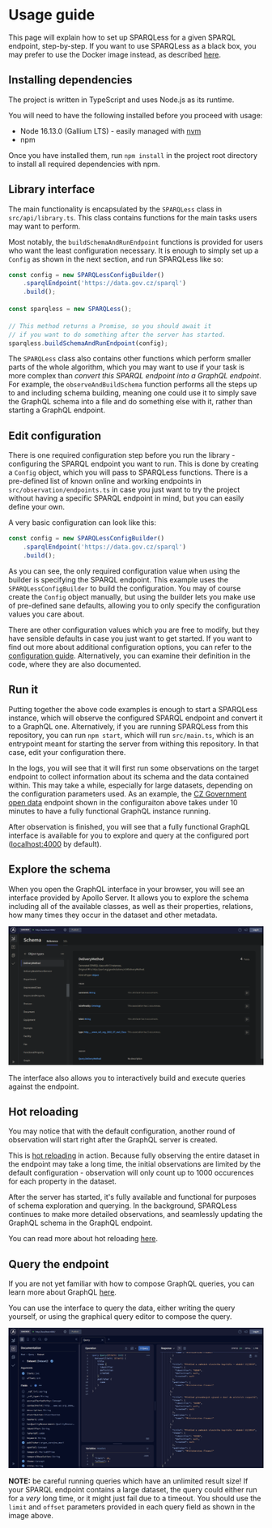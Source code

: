 # Usage guide

This page will explain how to set up SPARQLess for a given SPARQL endpoint, step-by-step.
If you want to use SPARQLess as a black box, you may prefer to use
the Docker image instead, as described [here](docker.md).

## Installing dependencies

The project is written in TypeScript and uses Node.js as its runtime.

You will need to have the following installed before you proceed with usage:

- Node 16.13.0 (Gallium LTS) - easily managed with [nvm](https://github.com/nvm-sh/nvm)
- npm

Once you have installed them, run `npm install` in the project root directory to install
all required dependencies with npm.

## Library interface

The main functionality is encapsulated by the `SPARQLess` class in `src/api/library.ts`.
This class contains functions for the main tasks users may want to perform.

Most notably, the `buildSchemaAndRunEndpoint` functions is provided for users
who want the least configuration necessary. It is enough to simply set up a `Config`
as shown in the next section, and run SPARQLess like so:

```ts
const config = new SPARQLessConfigBuilder()
    .sparqlEndpoint('https://data.gov.cz/sparql')
    .build();

const sparqless = new SPARQLess();

// This method returns a Promise, so you should await it
// if you want to do something after the server has started.
sparqless.buildSchemaAndRunEndpoint(config);
```

The `SPARQLess` class also contains other functions which perform
smaller parts of the whole algorithm, which you may want to use if your
task is more complex than *convert this SPARQL endpoint into a GraphQL endpoint*.
For example, the `observeAndBuildSchema` function performs all the steps up to
and including schema building, meaning one could use it to simply save the
GraphQL schema into a file and do something else with it, rather than
starting a GraphQL endpoint.

## Edit configuration

There is one required configuration step before you run the library - configuring
the SPARQL endpoint you want to run. This is done by creating a `Config` object,
which you will pass to SPARQLess functions. There is a pre-defined list of known
online and working endpoints in `src/observation/endpoints.ts` in case you just want
to try the project without having a specific SPARQL endpoint in mind, but you can
easily define your own.

A very basic configuration can look like this:

```ts
const config = new SPARQLessConfigBuilder()
    .sparqlEndpoint('https://data.gov.cz/sparql')
    .build();
```

As you can see, the only required configuration value when using the builder
is specifying the SPARQL endpoint.
This example uses the `SPARQLessConfigBuilder` to build the configuration.
You may of course create the `Config` object manually, but using the builder
lets you make use of pre-defined sane defaults, allowing you to only
specify the configuration values you care about.

There are other configuration values which you are free to modify, but they have
sensible defaults in case you just want to get started. If you want to find out
more about additional configuration options, you can refer to the
[configuration guide](configuration.md). Alternatively, you can examine
their definition in the code, where they are also documented.

## Run it

Putting together the above code examples is enough to start a SPARQLess instance,
which will observe the configured SPARQL endpoint and convert it to a GraphQL one.
Alternatively, if you are running SPARQLess from this repository,
you can run `npm start`, which will run `src/main.ts`, which is an entrypoint
meant for starting the server from withing this repository.
In that case, edit your configuration there.

In the logs, you will see that it will first run some observations on the target
endpoint to collect information about its schema and the data contained within.
This may take a while, especially for large datasets, depending on the configuration
parameters used. As an example, the [CZ Government open data](https://data.gov.cz/english/) endpoint
shown in the configuraiton above takes under 10 minutes to have a fully functional
GraphQL instance running.

After observation is finished, you will see that a fully functional GraphQL interface is
available for you to explore and query at the configured port
([localhost:4000](http://localhost:4000) by default).

## Explore the schema

When you open the GraphQL interface in your browser, you will see an interface
provided by Apollo Server. It allows you to explore the schema including all of the available
classes, as well as their properties, relations, how many times they occur in the dataset
and other metadata.

![GraphQL interface](img/interface.png)

The interface also allows you to interactively build and execute queries against the endpoint.

## Hot reloading

You may notice that with the default configuration, another round of observation
will start right after the GraphQL server is created.

This is [hot reloading](hot_reloading.md) in action. Because fully observing the entire
dataset in the endpoint may take a long time, the initial observations are limited
by the default configuration - observation will only count up to 1000 occurences
for each property in the dataset.

After the server has started, it's fully available and functional for purposes of
schema exploration and querying. In the background, SPARQLess continues
to make more detailed observations, and seamlessly updating the GraphQL
schema in the GraphQL endpoint.

You can read more about hot reloading [here](hot_reloading.md).

## Query the endpoint

If you are not yet familiar with how to compose GraphQL queries, you can learn more
about GraphQL [here](https://graphql.org/learn/).

You can use the interface to query the data, either writing the query yourself,
or using the graphical query editor to compose the query.

![GraphQL querying](img/querying.png)

**NOTE:** be careful running queries which have an unlimited result size!
If your SPARQL endpoint contains a large dataset, the query could either
run for a *very* long time, or it might just fail due to a timeout.
You should use the `limit` and `offset` parameters provided in each query
field as shown in the image above.
